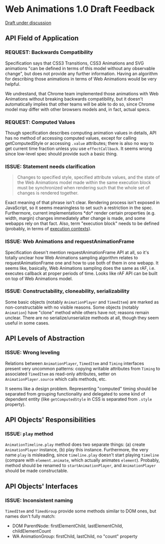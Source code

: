 # Web Animations 1.0 Draft Feedback

[Draft under discussion](http://dev.w3.org/fxtf/web-animations/)

## API Field of Application

### REQUEST: Backwards Compatibility
Specification says that CSS3 Transitions, CSS3 Animations and SVG animations "can be defined in terms of this model without any observable change", but does not provide any further information. Having an algorithm for describing those animations in terms of Web Animations would be very helpful.

We undrestand, that Chrome team implemented those animations with Web Animations without breaking backwards compatibility, but it doesn't automatically implies that other teams will be able to do so, since Chrome model may differ with other browsers models and, in fact, actual specs.

### REQUEST: Computed Values
Though specification describes computing animation values in details, API has no method of accessing computed values, except for calling getComputedStyle or accessing `.value` attributes; there is also no way to get current time fraction unless you use `effectCallback`. It seems wrong since low-level spec should provide such a basic thing.

### ISSUE: Statement needs clarification
<blockquote>Changes to specified style, specified attribute values, and the state of the Web Animations model made within the same execution block must be synchronized when rendering such that the whole set of changes is rendered together.</blockquote>
Exact meaning of that phrase isn't clear. Rendering process isn't exposed in JavaScript, so it seems meaningless to set such a restriction in the spec. Furthermore, current implementations *do* render certain properties (e.g. width, margin) changes immediately after change is made, and some webapps rely on that fact.
Also, term "execution block" needs to be defined (probably, in terms of <a href="http://people.mozilla.org/~jorendorff/es6-draft.html#sec-execution-contexts">execution contexts</a>).

### ISSUE: Web Animations and requestAnimationFrame
Specification doesn't mention requestAnimationFrame API at all, so it's totally unclear how Web Animations sampling algorithm relates to requestAnimationFrame one and how to use both of them in one webapp. It seems like, basically, Web Animations sampling does the same as rAF, i.e. executes callback at proper periods of time. Looks like rAF API can be built on top of Web Animations model.

### ISSUE: Constructability, cloneability, serializability
Some basic objects (notably `AnimationPlayer` and `TimedItem`) are marked as non-constructable with no visible reasons.
Some objects (notably `Animation`) have "clone" method while others have not; reasons remain unclear.
There are no serialize/unserialize methods at all, though they seem useful in some cases.

## API Levels of Abstraction

### ISSUE: Wrong leveling
Relations between `AnimationPlayer`, `TimedItem` and `Timing` interfaces present very uncommon patterns: copying writable attributes from `Timing` to associated `TimedItem` as read-only attributes, setter on `AnimationPlayer.source` which calls methods, etc.

It seems like a design problem. Representing "computed" timing should be separated from grouping functionality and delegated to some kind of dependent entity (like `getComputedStyle` in CSS is separated from `.style` property).

## API Objects' Responsibilities

### ISSUE: `play` method
`AnimationTimeline.play` method does two separate things: (a) create `AnimationPlayer` instance, (b) play this instance. Furthermore, the very name `play` is misleading, since `timeline.play` doesn't start playing `timeline` (compare with `element.animate`, which actually animates `element`). Probably, method should be renamed to `startAnimationPlayer`, and `AnimationPlayer` should be made constructable.

## API Objects' Interfaces

### ISSUE: Inconsistent naming
`TimedItem` and `TimedGroup` provide some methods similar to DOM ones, but names don't fully match:
  * DOM ParentNode: firstElementChild, lastElementChild, childElementCount
  * WA AnimationGroup: firstChild, lastChild, no "count" property
